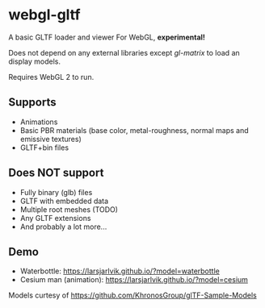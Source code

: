 # webgl-gltf
A basic GLTF loader and viewer For WebGL, **experimental!**

Does not depend on any external libraries except *gl-matrix* to load an display models.

Requires WebGL 2 to run.

## Supports
* Animations
* Basic PBR materials (base color, metal-roughness, normal maps and emissive textures)
* GLTF+bin files

## Does NOT support
* Fully binary (glb) files
* GLTF with embedded data
* Multiple root meshes (TODO)
* Any GLTF extensions
* And probably a lot more...

## Demo
* Waterbottle: https://larsjarlvik.github.io/?model=waterbottle
* Cesium man (animation): https://larsjarlvik.github.io/?model=cesium

Models curtesy of https://github.com/KhronosGroup/glTF-Sample-Models
